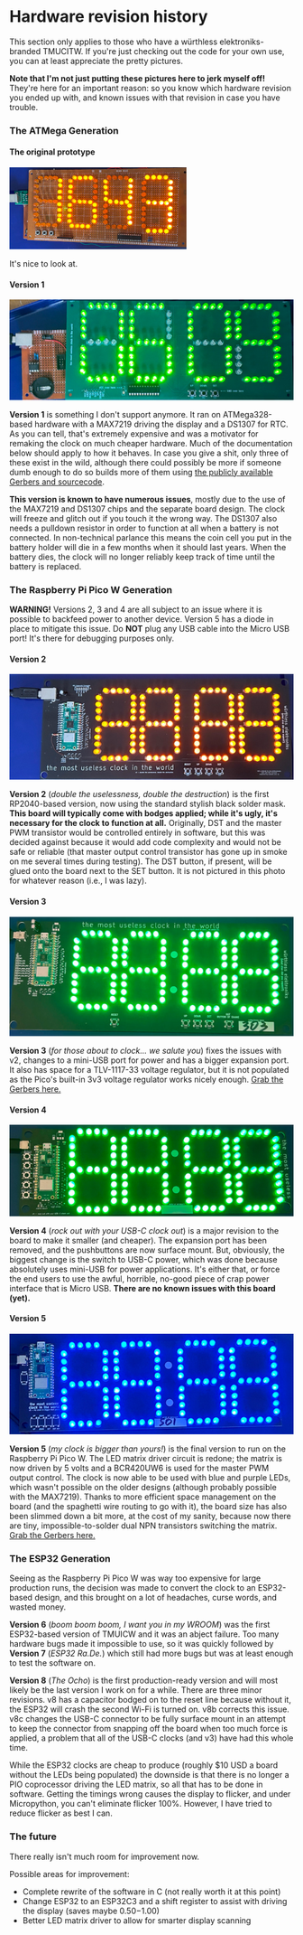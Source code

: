 # Hardware revision history

This section only applies to those who have a würthless elektroniks-branded TMUCITW. If you're just checking out the code for your own use, you can at least appreciate the pretty pictures.

**Note that I'm not just putting these pictures here to jerk myself off!** They're here for an important reason: so you know which hardware revision you ended up with, and known issues with that revision in case you have trouble.

### The ATMega Generation

#### The original prototype

![](img/proto.jpeg)

It's nice to look at.

#### Version 1

![](img/v1.jpeg)

**Version 1** is something I don't support anymore. It ran on ATMega328-based hardware with a MAX7219 driving the display and a DS1307 for RTC. As you can tell, that's extremely expensive and was a motivator for remaking the clock on much cheaper hardware. Much of the documentation below should apply to how it behaves. In case you give a shit, only three of these exist in the wild, although there could possibly be more if someone dumb enough to do so builds more of them using [the publicly available Gerbers and sourcecode](https://github.com/wurthless-elektroniks/clock_v1).

**This version is known to have numerous issues**, mostly due to the use of the MAX7219 and DS1307 chips and the separate board design. The clock will freeze and glitch out if you touch it the wrong way. The DS1307 also needs a pulldown resistor in order to function at all when a battery is not connected. In non-technical parlance this means the coin cell you put in the battery holder will die in a few months when it should last years. When the battery dies, the clock will no longer reliably keep track of time until the battery is replaced.

### The Raspberry Pi Pico W Generation

**WARNING!** Versions 2, 3 and 4 are all subject to an issue where it is possible to backfeed power to another device. Version 5 has a diode in place to mitigate this issue. Do **NOT** plug any USB cable into the Micro USB port! It's there for debugging purposes only. 

#### Version 2

![](img/v2.jpeg)

**Version 2** (*double the uselessness, double the destruction*) is the first RP2040-based version, now using the standard stylish black solder mask. **This board will typically come with bodges applied; while it's ugly, it's necessary for the clock to function at all.** Originally, DST and the master PWM transistor would be controlled entirely in software, but this was decided against because it would add code complexity and would not be safe or reliable (that master output control transistor has gone up in smoke on me several times during testing). The DST button, if present, will be glued onto the board next to the SET button. It is not pictured in this photo for whatever reason (i.e., I was lazy).

#### Version 3

![](img/v3.jpeg)

**Version 3** (*for those about to clock... we salute you*) fixes the issues with v2, changes to a mini-USB port for power and has a bigger expansion port. It also has space for a TLV-1117-33 voltage regulator, but it is not populated as the Pico's built-in 3v3 voltage regulator works nicely enough. [Grab the Gerbers here.](/gerbs/clock_v3/)

#### Version 4

![](img/v4.jpeg)

**Version 4** (*rock out with your USB-C clock out*) is a major revision to the board to make it smaller (and cheaper). The expansion port has been removed, and the pushbuttons are now surface mount. But, obviously, the biggest change is the switch to USB-C power, which was done because absolutely uses mini-USB for power applications. It's either that, or force the end users to use the awful, horrible, no-good piece of crap power interface that is Micro USB. **There are no known issues with this board (yet).**

#### Version 5

![](img/v5.jpeg)

**Version 5** (*my clock is bigger than yours!*) is the final version to run on the Raspberry Pi Pico W. The LED matrix driver circuit is redone; the matrix is now driven by 5 volts and a BCR420UW6 is used for the master PWM output control. The clock is now able to be used with blue and purple LEDs, which wasn't possible on the older designs (although probably possible with the MAX7219). Thanks to more efficient space management on the board (and the spaghetti wire routing to go with it), the board size has also been slimmed down a bit more, at the cost of my sanity, because now there are tiny, impossible-to-solder dual NPN transistors switching the matrix. [Grab the Gerbers here.](/gerbs/clock_v5_whitelabel/)

### The ESP32 Generation

Seeing as the Raspberry Pi Pico W was way too expensive for large production runs, the decision was made to convert the clock to an ESP32-based design, and this brought on a lot of headaches, curse words, and wasted money.

**Version 6** (*boom boom boom, I want you in my WROOM*) was the first ESP32-based version of TMUICW and it was an abject failure. Too many hardware bugs made it impossible to use, so it was quickly followed by **Version 7** (*ESP32 Ra.De.*) which still had more bugs but was at least enough to test the software on.

**Version 8** (*The Ocho*) is the first production-ready version and will most likely be the last version I work on for a while. There are three minor revisions. v8 has a capacitor bodged on to the reset line because without it, the ESP32 will crash the second Wi-Fi is turned on. v8b corrects this issue. v8c changes the USB-C connector to be fully surface mount in an attempt to keep the connector from snapping off the board when too much force is applied, a problem that all of the USB-C clocks (and v3) have had this whole time.

While the ESP32 clocks are cheap to produce (roughly $10 USD a board without the LEDs being populated) the downside is that there is no longer a PIO coprocessor driving the LED matrix, so all that has to be done in software. Getting the timings wrong causes the display to flicker, and under Micropython, you can't eliminate flicker 100%. However, I have tried to reduce flicker as best I can.

### The future

There really isn't much room for improvement now.

Possible areas for improvement:
* Complete rewrite of the software in C (not really worth it at this point)
* Change ESP32 to an ESP32C3 and a shift register to assist with driving the display (saves maybe $0.50-$1.00)
* Better LED matrix driver to allow for smarter display scanning
